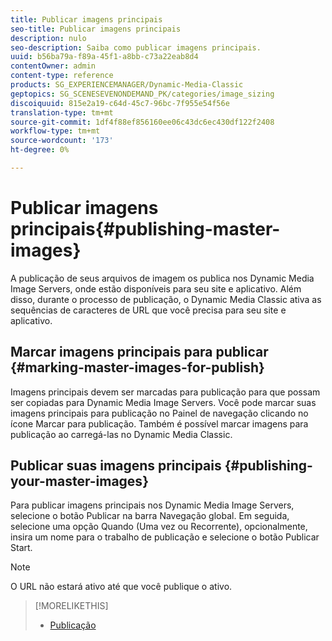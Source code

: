 ```yaml
---
title: Publicar imagens principais
seo-title: Publicar imagens principais
description: nulo
seo-description: Saiba como publicar imagens principais.
uuid: b56ba79a-f89a-45f1-a8bb-c73a22eab8d4
contentOwner: admin
content-type: reference
products: SG_EXPERIENCEMANAGER/Dynamic-Media-Classic
geptopics: SG_SCENESEVENONDEMAND_PK/categories/image_sizing
discoiquuid: 815e2a19-c64d-45c7-96bc-7f955e54f56e
translation-type: tm+mt
source-git-commit: 1df4f88ef856160ee06c43dc6ec430df122f2408
workflow-type: tm+mt
source-wordcount: '173'
ht-degree: 0%

---
```



# Publicar imagens principais{#publishing-master-images}

A publicação de seus arquivos de imagem os publica nos Dynamic Media Image Servers, onde estão disponíveis para seu site e aplicativo. Além disso, durante o processo de publicação, o Dynamic Media Classic ativa as sequências de caracteres de URL que você precisa para seu site e aplicativo.

## Marcar imagens principais para publicar {#marking-master-images-for-publish}

Imagens principais devem ser marcadas para publicação para que possam ser copiadas para Dynamic Media Image Servers. Você pode marcar suas imagens principais para publicação no Painel de navegação clicando no ícone Marcar para publicação. Também é possível marcar imagens para publicação ao carregá-las no Dynamic Media Classic.

## Publicar suas imagens principais {#publishing-your-master-images}

Para publicar imagens principais nos Dynamic Media Image Servers, selecione o botão Publicar na barra Navegação global. Em seguida, selecione uma opção Quando (Uma vez ou Recorrente), opcionalmente, insira um nome para o trabalho de publicação e selecione o botão Publicar Start.

>[!NOTE]
>
>O URL não estará ativo até que você publique o ativo.

>[!MORELIKETHIS]
>
>* [Publicação](publishing-files.md#publishing_files)

